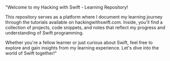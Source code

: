 "Welcome to my Hacking with Swift - Learning Repository!

This repository serves as a platform where I document my learning journey through the tutorials available on hackingwithswift.com. Inside, you'll find a collection of projects, code snippets, and notes that reflect my progress and understanding of Swift programming. 

Whether you're a fellow learner or just curious about Swift, feel free to explore and gain insights from my learning experience. Let's dive into the world of Swift together!"
